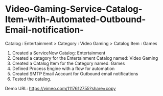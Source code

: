 # Video-Gaming-Service-Catalog-Item-with-Automated-Outbound-Email-notification-
Catalog : Entertainment > Category : Video Gaming > Catalog Item : Games

1. Created a ServiceNow Catalog: Entertainment
2. Created a catagory for the Entertainment Catalog named: Video Gaming
3. Created a Catalog Item for the Category named: Games
4. Defined Process Engine with a flow for automation
5. Created SMTP Email Account for Outbound email notifications
6. Tested the catalog.

Demo URL: https://vimeo.com/1117612755?share=copy

